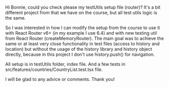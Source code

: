 Hi Bonnie, could you check please my testUtils setup file (router)? It's a bit different project from that we have on the course, but all test utils logic is the same. 

So I was interested in how I can modify the setup from the course to use it with React Router v6+ (in my example I use 6.4) and with new testing util from React Router (createMemoryRouter). The main goal was to achieve the same or at least very close functionality in test files (access to history and location) but without the usage of the history library and history object directly, because in this project I don't use history.push() for navigation.

All setup is in testUtils folder, index file. And a few tests in src/features/countries/CountryList.test.tsx file.

I will be glad to any advice or comments. Thank you!
